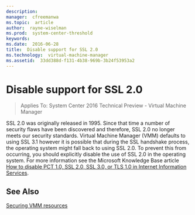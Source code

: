 ```yaml
---
description:  
manager:  cfreemanwa
ms.topic:  article
author:  rayne-wiselman
ms.prod:  system-center-threshold
keywords:  
ms.date:  2016-06-28
title:  Disable support for SSL 2.0
ms.technology:  virtual-machine-manager
ms.assetid:  33dd388d-f131-4b38-969b-3b24f53953a2
---
```


# Disable support for SSL 2.0

>Applies To: System Center 2016 Technical Preview - Virtual Machine Manager

SSL 2.0 was originally released in 1995. Since that time a number of security flaws have been discovered and therefore, SSL 2.0 no longer meets our security standards. Virtual Machine Manager (VMM) defaults to using SSL 3.1 however it is possible that during the SSL handshake process, the operating system might fall back to using SSL 2.0. To prevent this from occurring, you should explicitly disable the use of SSL 2.0 in the operating system. For more information see the Microsoft Knowledge Base article [How to disable PCT 1.0, SSL 2.0, SSL 3.0, or TLS 1.0 in Internet Information Services](http://support.microsoft.com/kb/187498).

## See Also
[Securing VMM resources](Securing-VMM-resources.md)



